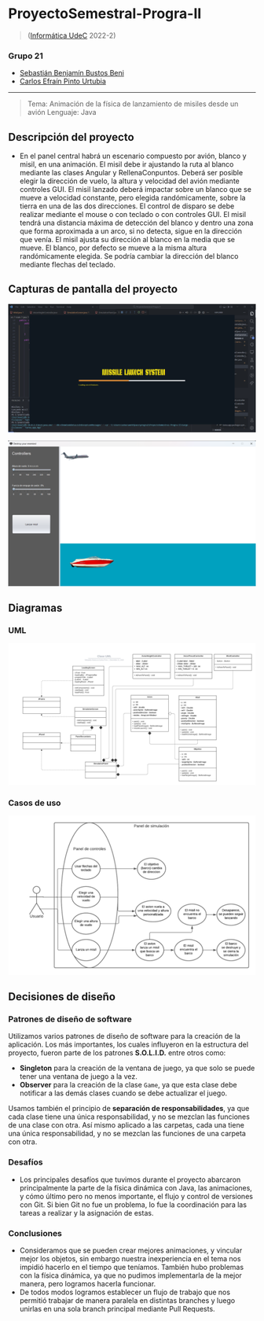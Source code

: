 # ProyectoSemestral-Progra-II

> ([Informática UdeC](https://fi.udec.cl/pregrado/ingenieria-civil-informatica/) 2022-2)

### Grupo 21
- [Sebastián Benjamín Bustos Beni](https://github.com/sebasinmas)
- [Carlos Efraín Pinto Urtubia](https://github.com/CxrlosKenobi)

---

> Tema: Animación de la física de lanzamiento de misiles desde un avión
> Lenguaje: Java

## Descripción del proyecto

- En el panel central habrá un escenario compuesto por avión, blanco y misil, en una animación. El misil debe ir ajustando la ruta al blanco mediante las clases Angular y RellenaConpuntos. Deberá ser posible elegir la dirección de vuelo, la altura y velocidad del avión mediante controles GUI. El misil lanzado deberá impactar sobre un blanco que se mueve a velocidad constante, pero elegida randómicamente, sobre la tierra en una de las dos direcciones. El control de disparo se debe realizar mediante el mouse o con teclado o con controles GUI. El misil tendrá una distancia máxima de detección del blanco y dentro una zona que forma aproximada a un arco, si no detecta, sigue en la dirección que venía. El misil ajusta su dirección al blanco en la media que se mueve. El blanco, por defecto se mueve a la misma altura randómicamente elegida. Se podría cambiar la dirección del blanco mediante flechas del teclado. 

## Capturas de pantalla del proyecto

![](/assets/loadingScreen.png)

![](/assets/inGame.png)


## Diagramas

### UML

![](assets/UML.png)

### Casos de uso

![](assets/DiagramaUso.png)





## Decisiones de diseño  
### Patrones de diseño de software
Utilizamos varios patrones de diseño de software para la creación de la aplicación. Los más importantes, los cuales influyeron en la estructura del proyecto, fueron parte de los patrones **S.O.L.I.D.** entre otros como:

+ **Singleton** para la creación de la ventana de juego, ya que solo se puede tener una ventana de juego a la vez.
+ **Observer** para la creación de la clase `Game`, ya que esta clase debe notificar a las demás clases cuando se debe actualizar el juego.

Usamos también el principio de **separación de responsabilidades**, ya que cada clase tiene una única responsabilidad, y no se mezclan las funciones de una clase con otra. Así mismo aplicado a las carpetas, cada una tiene una única responsabilidad, y no se mezclan las funciones de una carpeta con otra.

### Desafíos
- Los principales desafíos que tuvimos durante el proyecto abarcaron principalmente la parte de la física dinámica con Java, las animaciones, y cómo último pero no menos importante, el flujo y control de versiones con Git. Si bien Git no fue un problema, lo fue la coordinación para las tareas a realizar y la asignación de estas.

### Conclusiones
- Consideramos que se pueden crear mejores animaciones, y vincular mejor los objetos, sin embargo nuestra inexperiencia en el tema nos impidió hacerlo en el tiempo que teníamos. También hubo problemas con la física dinámica, ya que no pudimos implementarla de la mejor manera, pero logramos hacerla funcionar.
- De todos modos logramos establecer un flujo de trabajo que nos permitió trabajar de manera paralela en distintas branches y luego unirlas en una sola branch principal mediante Pull Requests.
